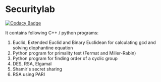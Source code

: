 # Securitylab

[![Codacy Badge](https://api.codacy.com/project/badge/Grade/1c5a79cf1c4c45b5ad358939b33d038a)](https://www.codacy.com/app/Arun13cse/Securitylab?utm_source=github.com&utm_medium=referral&utm_content=Arun13cse/Securitylab&utm_campaign=badger)

It contains following C++ / python programs:
1. Euclid, Extended Euclid and Binary Euclidean for calculating gcd and solving diophantine equation
2. Python program for primality test (Fermat and Miller-Rabin)
3. Python program for finding order of a cyclic group
4. DES, RSA, Elgamal
5. Shamir's secret sharing
6. RSA using PARI
